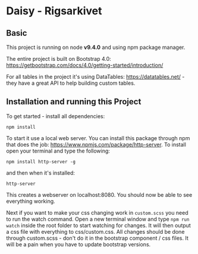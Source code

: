 # Daisy - Rigsarkivet

## Basic

This project is running on node **v9.4.0** and using npm package manager.

The entire project is built on Bootstrap 4.0: https://getbootstrap.com/docs/4.0/getting-started/introduction/

For all tables in the project it's using DataTables: https://datatables.net/ - they have a great API to help building custom tables.

## Installation and running this Project

To get started - install all dependencies:

`npm install`

To start it use a local web server. You can install this package through npm that does the job: https://www.npmjs.com/package/http-server. To install open your terminal and type the following:

`npm install http-server -g`

and then when it's installed:

`http-server`

This creates a webserver on localhost:8080. You should now be able to see everything working.

Next if you want to make your css changing work in `custom.scss` you need to run the watch command. Open a new terminal window and type `npm run watch` inside the root folder to start watching for changes. It will then output a css file with everything to css/custom.css. All changes should be done through custom.scss - don't do it in the bootstrap component / css files. It will be a pain when you have to update bootstrap versions.
